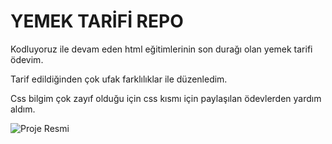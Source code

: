 <h1>YEMEK TARİFİ REPO</h1>
<p>Kodluyoruz ile devam eden html eğitimlerinin son durağı olan yemek tarifi ödevim.</p>
<p>Tarif edildiğinden çok ufak farklılıklar ile düzenledim.</p>
<p>Css bilgim çok zayıf olduğu için css kısmı için paylaşılan ödevlerden yardım aldım.</p>
<img src="https://www.imgkub.com/image/xKNsP" alt="Proje Resmi">
